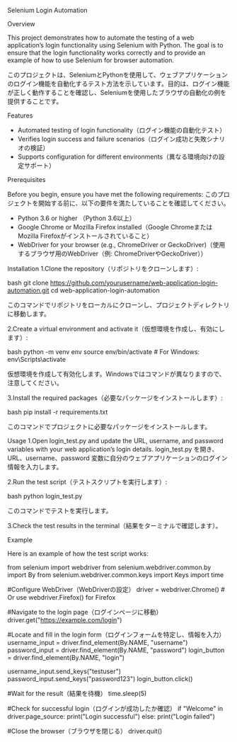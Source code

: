 Selenium Login Automation

Overview

This project demonstrates how to automate the testing of a web application’s login functionality using Selenium with Python. The goal is to ensure that the login functionality works correctly and to provide an example of how to use Selenium for browser automation.

このプロジェクトは、SeleniumとPythonを使用して、ウェブアプリケーションのログイン機能を自動化するテスト方法を示しています。目的は、ログイン機能が正しく動作することを確認し、Seleniumを使用したブラウザの自動化の例を提供することです。

Features
- Automated testing of login functionality（ログイン機能の自動化テスト）
- Verifies login success and failure scenarios（ログイン成功と失敗シナリオの検証）
- Supports configuration for different environments（異なる環境向けの設定サポート）

Prerequisites

Before you begin, ensure you have met the following requirements:
このプロジェクトを開始する前に、以下の要件を満たしていることを確認してください。
- Python 3.6 or higher （Python 3.6以上）
- Google Chrome or Mozilla Firefox installed（Google ChromeまたはMozilla Firefoxがインストールされていること）
- WebDriver for your browser (e.g., ChromeDriver or GeckoDriver)（使用するブラウザ用のWebDriver（例: ChromeDriverやGeckoDriver））

Installation
1.Clone the repository（リポジトリをクローンします）:

 bash  git clone https://github.com/yourusername/web-application-login-automation.git  cd web-application-login-automation  

このコマンドでリポジトリをローカルにクローンし、プロジェクトディレクトリに移動します。

2.Create a virtual environment and activate it（仮想環境を作成し、有効にします）:

 bash  python -m venv env  source env/bin/activate  # For Windows: env\Scripts\activate  

仮想環境を作成して有効化します。Windowsではコマンドが異なりますので、注意してください。

3.Install the required packages（必要なパッケージをインストールします）:

 bash  pip install -r requirements.txt  

このコマンドでプロジェクトに必要なパッケージをインストールします。

Usage
1.Open login_test.py and update the URL, username, and password variables with your web application’s login details.
login_test.py を開き、URL、username、password 変数に自分のウェブアプリケーションのログイン情報を入力します。

2.Run the test script（テストスクリプトを実行します）:

 bash  python login_test.py  

このコマンドでテストを実行します。

3.Check the test results in the terminal（結果をターミナルで確認します）。

Example

Here is an example of how the test script works:

from selenium import webdriver
from selenium.webdriver.common.by import By
from selenium.webdriver.common.keys import Keys
import time

#Configure WebDriver（WebDriverの設定）
driver = webdriver.Chrome()  # Or use webdriver.Firefox() for Firefox

#Navigate to the login page（ログインページに移動）
driver.get("https://example.com/login")

#Locate and fill in the login form（ログインフォームを特定し、情報を入力）
username_input = driver.find_element(By.NAME, "username")
password_input = driver.find_element(By.NAME, "password")
login_button = driver.find_element(By.NAME, "login")

username_input.send_keys("testuser")
password_input.send_keys("password123")
login_button.click()

#Wait for the result（結果を待機）
time.sleep(5)

#Check for successful login（ログインが成功したか確認）
if "Welcome" in driver.page_source:
  print("Login successful")
else:
  print("Login failed")

#Close the browser（ブラウザを閉じる）
driver.quit()
